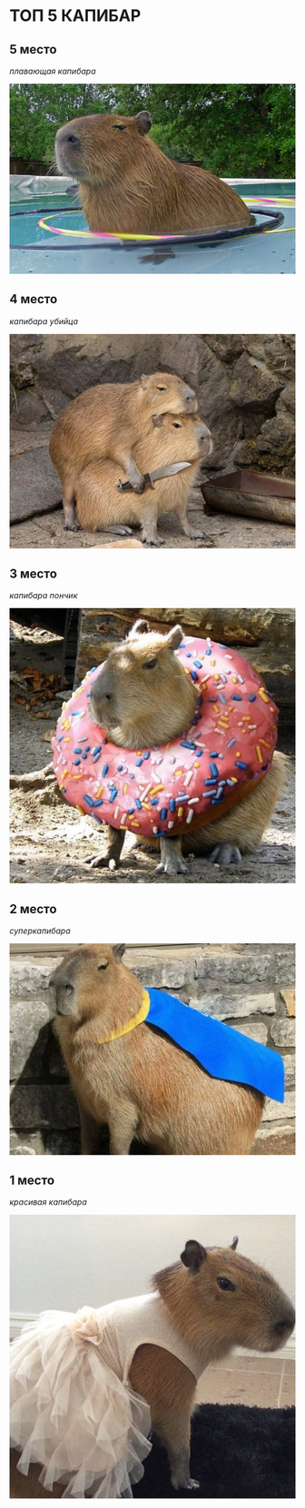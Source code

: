 # ТОП 5 КАПИБАР

## 5 место
_плавающая капибара_

![](./img/capybara_1.jpg)
## 4 место
_капибара убийца_

![](./img/capybara_3.jpg)

## 3 место
_капибара пончик_

![](./img/capybara_4.jpg)

## 2 место
_суперкапибара_

![](./img/capybara_2.jpg)

## 1 место
_красивая капибара_

![](./img/capybara_5.jpg)